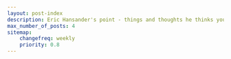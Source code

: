 ```yaml
---
layout: post-index
description: Eric Hansander's point - things and thoughts he thinks you'll like
max_number_of_posts: 4
sitemap:
    changefreq: weekly
    priority: 0.8
---
```

